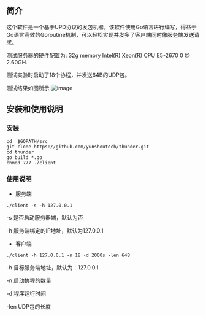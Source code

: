 ## 简介

这个软件是一个基于UPD协议的发包机器。该软件使用Go语言进行编写，得益于Go语言高效的Goroutine机制，可以轻松实现并发多了客户端同时像服务端发送请求。

测试服务器的硬件配置为: 32g memory Intel(R) Xeon(R) CPU E5-2670 0 @ 2.60GH.

测试实验时启动了18个协程，并发送64B的UDP包。

测试结果如图所示
![image](https://github.com/w910820618/picture_repo/blob/master/1567492469993.png)

## 安装和使用说明

### 安装

```
cd  $GOPATH/src
git clone https://github.com/yunshoutech/thunder.git
cd thunder 
go build *.go
chmod 777 ./client
```

### 使用说明

- 服务端

```
./client -s -h 127.0.0.1
```

 -s 是否启动服务器端，默认为否

-h 服务端绑定的IP地址，默认为127.0.0.1

- 客户端

```
./client -h 127.0.0.1 -n 18 -d 2000s -len 64B
```

-h 目标服务端地址，默认为：127.0.0.1

-n 启动协程的数量

-d 程序运行时间

-len UDP包的长度

